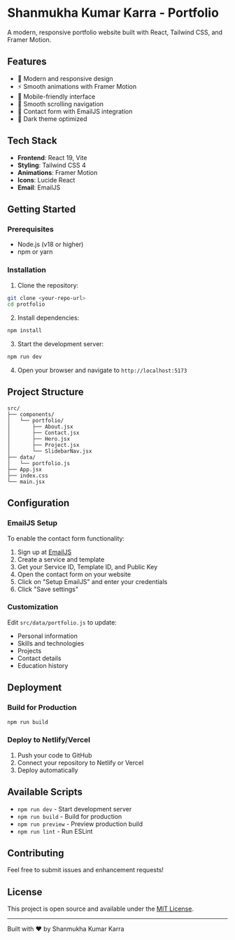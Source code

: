 # Shanmukha Kumar Karra - Portfolio

A modern, responsive portfolio website built with React, Tailwind CSS, and Framer Motion.

## Features

- 🎨 Modern and responsive design
- ⚡ Smooth animations with Framer Motion
- 📱 Mobile-friendly interface
- 🎯 Smooth scrolling navigation
- 📧 Contact form with EmailJS integration
- 🌙 Dark theme optimized

## Tech Stack

- **Frontend**: React 19, Vite
- **Styling**: Tailwind CSS 4
- **Animations**: Framer Motion
- **Icons**: Lucide React
- **Email**: EmailJS

## Getting Started

### Prerequisites

- Node.js (v18 or higher)
- npm or yarn

### Installation

1. Clone the repository:
```bash
git clone <your-repo-url>
cd protfolio
```

2. Install dependencies:
```bash
npm install
```

3. Start the development server:
```bash
npm run dev
```

4. Open your browser and navigate to `http://localhost:5173`

## Project Structure

```
src/
├── components/
│   └── portfolio/
│       ├── About.jsx
│       ├── Contact.jsx
│       ├── Hero.jsx
│       ├── Project.jsx
│       └── SlidebarNav.jsx
├── data/
│   └── portfolio.js
├── App.jsx
├── index.css
└── main.jsx
```

## Configuration

### EmailJS Setup

To enable the contact form functionality:

1. Sign up at [EmailJS](https://www.emailjs.com/)
2. Create a service and template
3. Get your Service ID, Template ID, and Public Key
4. Open the contact form on your website
5. Click on "Setup EmailJS" and enter your credentials
6. Click "Save settings"

### Customization

Edit `src/data/portfolio.js` to update:
- Personal information
- Skills and technologies
- Projects
- Contact details
- Education history

## Deployment

### Build for Production

```bash
npm run build
```

### Deploy to Netlify/Vercel

1. Push your code to GitHub
2. Connect your repository to Netlify or Vercel
3. Deploy automatically

## Available Scripts

- `npm run dev` - Start development server
- `npm run build` - Build for production
- `npm run preview` - Preview production build
- `npm run lint` - Run ESLint

## Contributing

Feel free to submit issues and enhancement requests!

## License

This project is open source and available under the [MIT License](LICENSE).

---

Built with ❤️ by Shanmukha Kumar Karra
